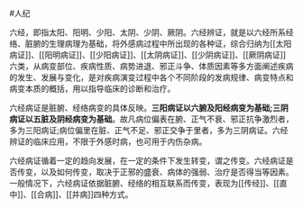 #人纪

六经，即指太阳、阳明、少阳、太阴、少阴、厥阴。六经辨证，就是以六经所系经络、脏腑的生理病理为基础，将外感病过程中所出现的各种证，综合归纳为[[太阳病证]]、[[阳明病证]]、[[少阳病证]]、[[太阴病证]]、[[少阴病证]]、[[厥阴病证]]六类，从病变部位、疾病性质、病势进退、邪正斗争、体质因素等多方面阐述疾病的发生、发展与变化，是对疾病演变过程中各个不同阶段的发病规律、病变特点和病变本质的概括，用以指导临床的诊断和治疗。

六经病证是脏腑、经络病变的具体反映。**三阳病证以六腑及阳经病变为基础;三阴病证以五脏及阴经病变为基础**。故凡病位偏表在腑、正气不衰、邪正抗争激烈者，多为三阳病证;病位偏里在脏、正气不足、邪正交争于里者，多为三阴病证。六经辨证的临床应用，不限于外感时病，也可用于内伤杂病。

六经病证循着一定的趋向发展，在一定的条件下发生转变，谓之传变。六经病证是否传变，以及如何传变，取决于正邪的盛衰、病体的强弱、治疗是否得当等因素。一般情况下，六经病证依据脏腑、经络的相互联系而传变，表现为[[传经]]、[[直中]]、[[合病]]、[[并病]]四种方式。

